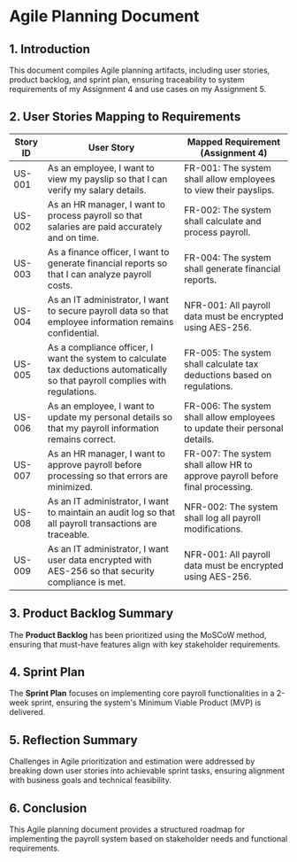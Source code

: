 # Agile Planning Document

## 1. Introduction
This document compiles Agile planning artifacts, including user stories, product backlog, and sprint plan, ensuring traceability to system requirements of my Assignment 4 and use cases on my Assignment 5.

## 2. User Stories Mapping to Requirements
| **Story ID** | **User Story** | **Mapped Requirement (Assignment 4)** |
|------------|------------------------------------------------|--------------------------------------|
| US-001 | As an employee, I want to view my payslip so that I can verify my salary details. | FR-001: The system shall allow employees to view their payslips. |
| US-002 | As an HR manager, I want to process payroll so that salaries are paid accurately and on time. | FR-002: The system shall calculate and process payroll. |
| US-003 | As a finance officer, I want to generate financial reports so that I can analyze payroll costs. | FR-004: The system shall generate financial reports. |
| US-004 | As an IT administrator, I want to secure payroll data so that employee information remains confidential. | NFR-001: All payroll data must be encrypted using AES-256. |
| US-005 | As a compliance officer, I want the system to calculate tax deductions automatically so that payroll complies with regulations. | FR-005: The system shall calculate tax deductions based on regulations. |
| US-006 | As an employee, I want to update my personal details so that my payroll information remains correct. | FR-006: The system shall allow employees to update their personal details. |
| US-007 | As an HR manager, I want to approve payroll before processing so that errors are minimized. | FR-007: The system shall allow HR to approve payroll before final processing. |
| US-008 | As an IT administrator, I want to maintain an audit log so that all payroll transactions are traceable. | NFR-002: The system shall log all payroll modifications. |
| US-009 | As an IT administrator, I want user data encrypted with AES-256 so that security compliance is met. | NFR-001: All payroll data must be encrypted using AES-256. |

## 3. Product Backlog Summary
The **Product Backlog** has been prioritized using the MoSCoW method, ensuring that must-have features align with key stakeholder requirements.

## 4. Sprint Plan
The **Sprint Plan** focuses on implementing core payroll functionalities in a 2-week sprint, ensuring the system's Minimum Viable Product (MVP) is delivered.

## 5. Reflection Summary
Challenges in Agile prioritization and estimation were addressed by breaking down user stories into achievable sprint tasks, ensuring alignment with business goals and technical feasibility.

## 6. Conclusion
This Agile planning document provides a structured roadmap for implementing the payroll system based on stakeholder needs and functional requirements.

